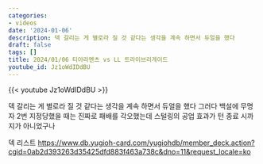 ```yaml
---
categories:
- videos
date: '2024-01-06'
description: 덱 갈리는 게 별로라 질 것 같다는 생각을 계속 하면서 듀얼을 했다
draft: false
tags: []
title: 2024/01/06 티아라멘츠 vs LL 트라이브리게이드
youtube_id: Jz1oWdIDdBU
---
```



{{< youtube Jz1oWdIDdBU >}}

덱 갈리는 게 별로라 질 것 같다는 생각을 계속 하면서 듀얼을 했다
그러다 백설에 무명자 2번 지정당했을 때는 진짜로 패배를 각오했는데 스털링의 공업 효과가 턴 종료 시까지가 아니었구나

덱 리스트
https://www.db.yugioh-card.com/yugiohdb/member_deck.action?cgid=0ab2d393263d35425dfd883f463a738c&dno=11&request_locale=ko
